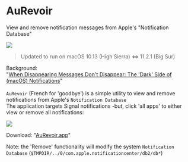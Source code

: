 # AuRevoir 

View and remove notification messages from Apple's "Notification Database"

![](https://img.shields.io/badge/macOS-11.2.1-blue)

> Updated to run on macOS 10.13 (High Sierra) <=> 11.2.1 (Big Sur)

Background: 
<br>
"[When Disappearing Messages Don't Disappear: The 'Dark' Side of (macOS) Notifications](https://objective-see.com/blog/blog_0x2E.html)"
<br>
<br>
`AuRevoir` (French for 'goodbye') is a simple utility to view and remove notifications from Apple's `Notification Database`
<br>
The application targets Signal notifications -but, click 'all apps' to either view or remove all notifications:

![](https://objective-see.com/images/blog/blog_0x2E/auRevoir.png)

Download: "[AuRevoir.app](https://github.com/objective-see/AuRevoir/releases/download/1.0.0/AuRevoir_1.0.0.zip)"

Note: the 'Remove' functionality will modify the system `Notification Database` (`$TMPDIR/../0/com.apple.notificationcenter/db2/db*`)

